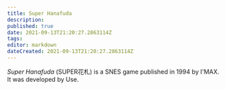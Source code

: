 ```yaml
---
title: Super Hanafuda
description: 
published: true
date: 2021-09-13T21:20:27.2863114Z 
tags: 
editor: markdown
dateCreated: 2021-09-13T21:20:27.2863114Z
---
```

_Super Hanafuda_ (<span lang='ja'>SUPER花札</span>) is a SNES game published in 1994 by I'MAX.
It was developed by Use.
